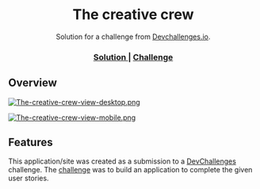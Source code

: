 <!-- Please update value in the {}  -->

<h1 align="center">The creative crew</h1>

<div align="center">
   Solution for a challenge from  <a href="http://devchallenges.io" target="_blank">Devchallenges.io</a>.
</div>

<div align="center">
  <h3>
    <a href="https://dev-challenges-the-creative-crew-qvlsr9c3s-jonathanmaidana.vercel.app/">
      Solution
    </a>
    <span> | </span>
    <a href="https://devchallenges.io/challenges/wBunSb7FPrIepJZAg0sY">
      Challenge
    </a>
  </h3>
</div>

## Overview

[![The-creative-crew-view-desktop.png](https://i.postimg.cc/LXHwRP7q/The-creative-crew-view-desktop.png)](https://postimg.cc/94nJYDcV)

[![The-creative-crew-view-mobile.png](https://i.postimg.cc/8kX9Qjb5/The-creative-crew-view-mobile.png)](https://postimg.cc/t7P2FRwQ)

## Features

This application/site was created as a submission to a [DevChallenges](https://devchallenges.io/challenges) challenge. The [challenge](https://devchallenges.io/challenges/wBunSb7FPrIepJZAg0sY) was to build an application to complete the given user stories.
